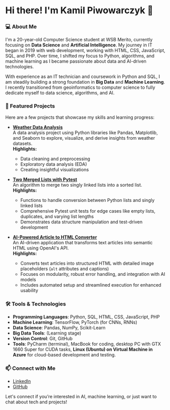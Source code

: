 # Hi there! I'm Kamil Piwowarczyk 👋

### 💻 About Me
I'm a 20-year-old Computer Science student at WSB Merito, currently focusing on **Data Science** and **Artificial Intelligence**. My journey in IT began in 2019 with web development, working with HTML, CSS, JavaScript, SQL, and PHP. Over time, I shifted my focus to Python, algorithms, and machine learning as I became passionate about data and AI-driven technologies.

With experience as an IT technician and coursework in Python and SQL, I am steadily building a strong foundation in **Big Data** and **Machine Learning**. I recently transitioned from geoinformatics to computer science to fully dedicate myself to data science, algorithms, and AI.


### 📁 Featured Projects
Here are a few projects that showcase my skills and learning progress:

- **[Weather Data Analysis](https://github.com/kamil7133/Weather_Data_Analysis_with_Pandas_Matplotlib_and_Seaborn)**  
  A data analysis project using Python libraries like Pandas, Matplotlib, and Seaborn to explore, visualize, and derive insights from weather datasets.  
  **Highlights:**  
  - Data cleaning and preprocessing  
  - Exploratory data analysis (EDA)  
  - Creating insightful visualizations  

- **[Two Merged Lists with Pytest](https://github.com/kamil7133/test_two_merged_lists_with_pytest)**  
  An algorithm to merge two singly linked lists into a sorted list.  
  **Highlights:**  
  - Functions to handle conversion between Python lists and singly linked lists  
  - Comprehensive Pytest unit tests for edge cases like empty lists, duplicates, and varying list lengths  
  - Demonstrates data structure manipulation and test-driven development  

- **[AI-Powered Article to HTML Converter](https://github.com/kamil7133/AI_article_formatter)**  
  An AI-driven application that transforms text articles into semantic HTML using OpenAI's API.  
  **Highlights:**  
  - Converts text articles into structured HTML with detailed image placeholders (`alt` attributes and captions)  
  - Focuses on modularity, robust error handling, and integration with AI models  
  - Includes automated setup and streamlined execution for enhanced usability  

### 🛠️ Tools & Technologies
- **Programming Languages**: Python, SQL, HTML, CSS, JavaScript, PHP
- **Machine Learning**: TensorFlow, PyTorch (for CNNs, RNNs)
- **Data Science**: Pandas, NumPy, Scikit-Learn
- **Big Data Tools**: (Learning stage)
- **Version Control**: Git, GitHub
- **Tools**: PyCharm (terminal), MacBook for coding, desktop PC with GTX 1660 Super for CUDA tasks, **Linux (Ubuntu) on Virtual Machine in Azure** for cloud-based development and testing.

### 📫 Connect with Me
- [LinkedIn](https://www.linkedin.com/in/kamil-piwowarczyk-6ba839322/)
- [GitHub](https://github.com/kamil7133)

Let's connect if you’re interested in AI, machine learning, or just want to chat about tech and projects!
